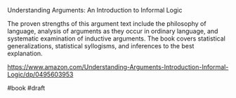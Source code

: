 Understanding Arguments: An Introduction to Informal Logic

The proven strengths of this argument text include the philosophy of language, analysis of arguments as they occur in ordinary language, and systematic examination of inductive arguments. The book covers statistical generalizations, statistical syllogisms, and inferences to the best explanation.

https://www.amazon.com/Understanding-Arguments-Introduction-Informal-Logic/dp/0495603953

#book
#draft